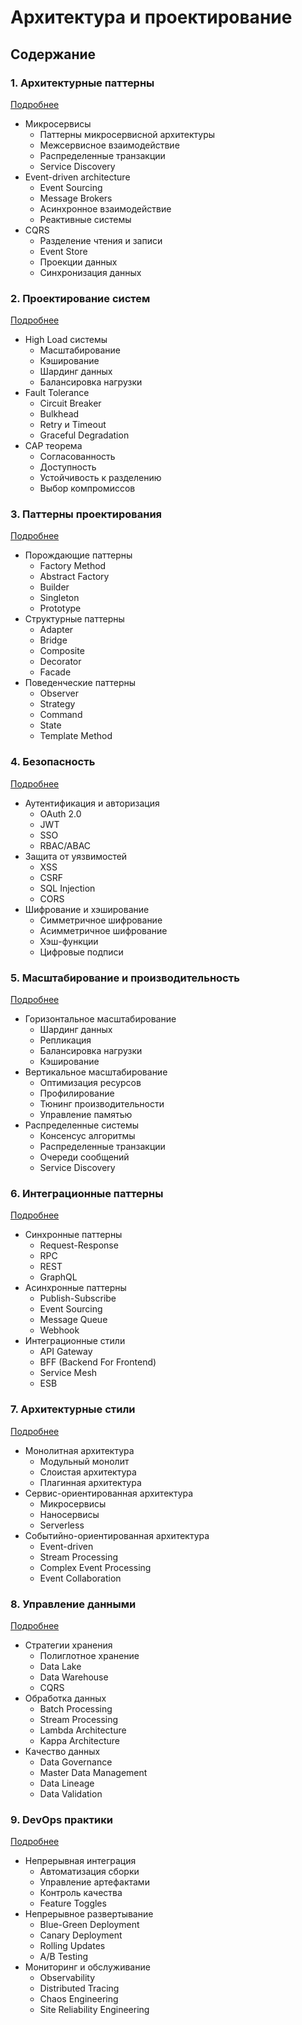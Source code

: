 # Архитектура и проектирование

## Содержание

### 1. Архитектурные паттерны
[Подробнее](/professional/architecture/patterns/index.md)
- Микросервисы
  - Паттерны микросервисной архитектуры
  - Межсервисное взаимодействие
  - Распределенные транзакции
  - Service Discovery
- Event-driven architecture
  - Event Sourcing
  - Message Brokers
  - Асинхронное взаимодействие
  - Реактивные системы
- CQRS
  - Разделение чтения и записи
  - Event Store
  - Проекции данных
  - Синхронизация данных

### 2. Проектирование систем
[Подробнее](/professional/architecture/system-design/index.md)
- High Load системы
  - Масштабирование
  - Кэширование
  - Шардинг данных
  - Балансировка нагрузки
- Fault Tolerance
  - Circuit Breaker
  - Bulkhead
  - Retry и Timeout
  - Graceful Degradation
- CAP теорема
  - Согласованность
  - Доступность
  - Устойчивость к разделению
  - Выбор компромиссов

### 3. Паттерны проектирования
[Подробнее](/professional/architecture/design-patterns/index.md)
- Порождающие паттерны
  - Factory Method
  - Abstract Factory
  - Builder
  - Singleton
  - Prototype
- Структурные паттерны
  - Adapter
  - Bridge
  - Composite
  - Decorator
  - Facade
- Поведенческие паттерны
  - Observer
  - Strategy
  - Command
  - State
  - Template Method

### 4. Безопасность
[Подробнее](/professional/architecture/security/index.md)
- Аутентификация и авторизация
  - OAuth 2.0
  - JWT
  - SSO
  - RBAC/ABAC
- Защита от уязвимостей
  - XSS
  - CSRF
  - SQL Injection
  - CORS
- Шифрование и хэширование
  - Симметричное шифрование
  - Асимметричное шифрование
  - Хэш-функции
  - Цифровые подписи

### 5. Масштабирование и производительность
[Подробнее](/professional/architecture/scaling/index.md)
- Горизонтальное масштабирование
  - Шардинг данных
  - Репликация
  - Балансировка нагрузки
  - Кэширование
- Вертикальное масштабирование
  - Оптимизация ресурсов
  - Профилирование
  - Тюнинг производительности
  - Управление памятью
- Распределенные системы
  - Консенсус алгоритмы
  - Распределенные транзакции
  - Очереди сообщений
  - Service Discovery

### 6. Интеграционные паттерны
[Подробнее](/professional/architecture/integration/index.md)
- Синхронные паттерны
  - Request-Response
  - RPC
  - REST
  - GraphQL
- Асинхронные паттерны
  - Publish-Subscribe
  - Event Sourcing
  - Message Queue
  - Webhook
- Интеграционные стили
  - API Gateway
  - BFF (Backend For Frontend)
  - Service Mesh
  - ESB

### 7. Архитектурные стили
[Подробнее](/professional/architecture/styles/index.md)
- Монолитная архитектура
  - Модульный монолит
  - Слоистая архитектура
  - Плагинная архитектура
- Сервис-ориентированная архитектура
  - Микросервисы
  - Наносервисы
  - Serverless
- Событийно-ориентированная архитектура
  - Event-driven
  - Stream Processing
  - Complex Event Processing
  - Event Collaboration

### 8. Управление данными
[Подробнее](/professional/architecture/data/index.md)
- Стратегии хранения
  - Полиглотное хранение
  - Data Lake
  - Data Warehouse
  - CQRS
- Обработка данных
  - Batch Processing
  - Stream Processing
  - Lambda Architecture
  - Kappa Architecture
- Качество данных
  - Data Governance
  - Master Data Management
  - Data Lineage
  - Data Validation

### 9. DevOps практики
[Подробнее](/professional/architecture/devops/index.md)
- Непрерывная интеграция
  - Автоматизация сборки
  - Управление артефактами
  - Контроль качества
  - Feature Toggles
- Непрерывное развертывание
  - Blue-Green Deployment
  - Canary Deployment
  - Rolling Updates
  - A/B Testing
- Мониторинг и обслуживание
  - Observability
  - Distributed Tracing
  - Chaos Engineering
  - Site Reliability Engineering
